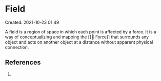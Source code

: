 # Field
Created: 2021-10-23 01:49

A field is a region of space in which each point is affected by a force. It is a way of conceptualizing and mapping the [[💨 Force]] that surrounds any object and acts on another object at a distance without apparent physical connection.

## References
1. 